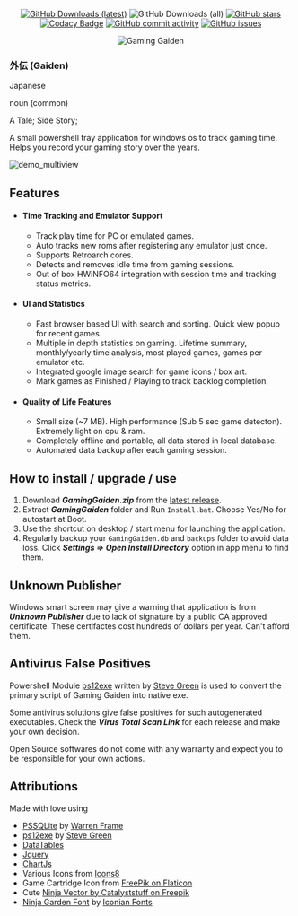 <div align="center">

[![GitHub Downloads (latest)](https://img.shields.io/github/downloads/kulvind3r/gaminggaiden/latest/total?label=Downloads%20-%20Latest)](https://github.com/kulvind3r/GamingGaiden/releases/latest)
![GitHub Downloads (all)](https://img.shields.io/github/downloads/kulvind3r/gaminggaiden/total?label=Downloads%20-%20Total&color=dark-green)
[![GitHub stars](https://img.shields.io/github/stars/kulvind3r/gaminggaiden)](https://github.com/kulvind3r/gaminggaiden/stargazers)
[![Codacy Badge](https://app.codacy.com/project/badge/Grade/c4a01f22c3864d8c80b8c6891a6feb5f)](https://app.codacy.com/gh/kulvind3r/GamingGaiden/dashboard?utm_source=gh&utm_medium=referral&utm_content=&utm_campaign=Badge_grade)
[![GitHub commit activity](https://img.shields.io/github/commit-activity/m/kulvind3r/gaminggaiden?label=Commit%20Activity&color=brown)](https://github.com/kulvind3r/gaminggaiden/graphs/commit-activity)
[![GitHub issues](https://img.shields.io/github/issues/kulvind3r/gaminggaiden?label=Issues&color=blue)](https://github.com/kulvind3r/gaminggaiden/issues)

![Gaming Gaiden](./readme-files/GamingGaidenBanner.png)

</div>

### 外伝 (Gaiden)

Japanese

noun (common)

A Tale; Side Story;

A small powershell tray application for windows os to track gaming time. Helps you record your gaming story over the years.

![demo_multiview](https://github.com/user-attachments/assets/b07520a0-f9c6-4e68-9356-ff5cc0b4cfbc)

## Features
- #### Time Tracking and Emulator Support
    - Track play time for PC or emulated games.
    - Auto tracks new roms after registering any emulator just once.
    - Supports Retroarch cores.
    - Detects and removes idle time from gaming sessions.
    - Out of box HWiNFO64 integration with session time and tracking status metrics.
- #### UI and Statistics
    - Fast browser based UI with search and sorting. Quick view popup for recent games.
    - Multiple in depth statistics on gaming. Lifetime summary, monthly/yearly time analysis, most played games, games per emulator etc.
    - Integrated google image search for game icons / box art.
    - Mark games as Finished / Playing to track backlog completion.
- #### Quality of Life Features
    - Small size (~7 MB). High performance (Sub 5 sec game detecton). Extremely light on cpu & ram.
    - Completely offline and portable, all data stored in local database.
    - Automated data backup after each gaming session.

## How to install / upgrade / use
1. Download ***GamingGaiden.zip*** from the [latest release](https://github.com/kulvind3r/GamingGaiden/releases/latest).
2. Extract ***GamingGaiden*** folder and Run `Install.bat`. Choose Yes/No for autostart at Boot.
3. Use the shortcut on desktop / start menu for launching the application.
4. Regularly backup your `GamingGaiden.db` and `backups` folder to avoid data loss. Click ***Settings => Open Install Directory*** option in app menu to find them.

## Unknown Publisher
Windows smart screen may give a warning that application is from ***Unknown Publisher*** due to lack of signature by a public CA approved certificate.
These certifactes cost hundreds of dollars per year. Can't afford them.

## Antivirus False Positives
Powershell Module [ps12exe](https://github.com/steve02081504/ps12exe) written by [Steve Green](https://github.com/steve02081504) is used to convert the primary script of Gaming Gaiden into native exe.

Some antivirus solutions give false positives for such autogenerated executables. Check the ***Virus Total Scan Link*** for each release and make your own decision. 

Open Source softwares do not come with any warranty and expect you to be responsible for your own actions.

## Attributions
Made with love using 

- [PSSQLite](https://www.powershellgallery.com/packages/PSSQLite) by [Warren Frame](https://github.com/RamblingCookieMonster)
- [ps12exe](https://github.com/steve02081504/ps12exe) by [Steve Green](https://github.com/steve02081504)
- [DataTables](https://datatables.net/)
- [Jquery](https://jquery.com/)
- [ChartJs](https://www.chartjs.org/)
- Various Icons from [Icons8](https://icons8.com)
- Game Cartridge Icon from [FreePik on Flaticon](https://www.flaticon.com/free-icons/game-cartridge)
- Cute [Ninja Vector by Catalyststuff on Freepik](https://www.freepik.com/free-vector/cute-ninja-gaming-cartoon-vector-icon-illustration-people-technology-icon-concept-isolated-flat_42903434.htm)
- [Ninja Garden Font](https://www.fontspace.com/ninja-garden-font-f32923) by [Iconian Fonts](https://www.fontspace.com/iconian-fonts)
